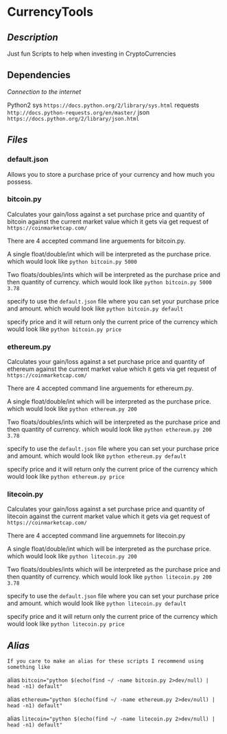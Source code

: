 # CurrencyTools

## *Description*
Just fun Scripts to help when investing in CryptoCurrencies

## Dependencies

*Connection to the internet*

Python2
sys `https://docs.python.org/2/library/sys.html`
requests `http://docs.python-requests.org/en/master/`
json `https://docs.python.org/2/library/json.html`


## *Files*

### default.json
Allows you to store a purchase price of your currency and how much you possess.  

### bitcoin.py 
Calculates your gain/loss against a set purchase price and quantity of bitcoin against the current market value which it gets via get request of `https://coinmarketcap.com/`

There are 4 accepted command line arguements for bitcoin.py. 
	
A single float/double/int which will be interpreted as the purchase price.
which would look like `python bitcoin.py 5000`

Two floats/doubles/ints which will be interpreted as the purchase price and then quantity of currency.
which would look like `python bitcoin.py 5000 3.78`

specify to use the `default.json` file where you can set your purchase price and amount.
which would look like `python bitcoin.py default`

specify price and it will return only the current price of the currency
which would look like `python bitcoin.py price`

### ethereum.py
Calculates your gain/loss against a set purchase price and quantity of ethereum against the current market value which it gets via get request of `https://coinmarketcap.com/`

There are 4 accepted command line arguements for ethereum.py. 
	
A single float/double/int which will be interpreted as the purchase price.
which would look like `python ethereum.py 200`

Two floats/doubles/ints which will be interpreted as the purchase price and then quantity of currency.
which would look like `python ethereum.py 200 3.78`

specify to use the `default.json` file where you can set your purchase price and amount.
which would look like `python ethereum.py default`

specify price and it will return only the current price of the currency
which would look like `python ethereum.py price`


### litecoin.py
Calculates your gain/loss against a set purchase price and quantity of litecoin against the current market value which it gets via get request of `https://coinmarketcap.com/`

There are 4 accepted command line arguemnets for litecoin.py

A single float/double/int which will be interpreted as the purchase price.
which would look like `python litecoin.py 200`

Two floats/doubles/ints which will be interpreted as the purchase price and then quantity of currency.
which would look like `python litecoin.py 200 3.78`

specify to use the `default.json` file where you can set your purchase price and amount.
which would look like `python litecoin.py default`

specify price and it will return only the current price of the currency
which would look like `python litecoin.py price`

## *Alias*
	If you care to make an alias for these scripts I recommend using something like
	
alias `bitcoin="python $(echo(find ~/ -name bitcoin.py 2>dev/null) | head -n1) default"`

alias `ethereum="python $(echo(find ~/ -name ethereum.py 2>dev/null) | head -n1) default"`

alias `litecoin="python $(echo(find ~/ -name litecoin.py 2>dev/null) | head -n1) default"`
